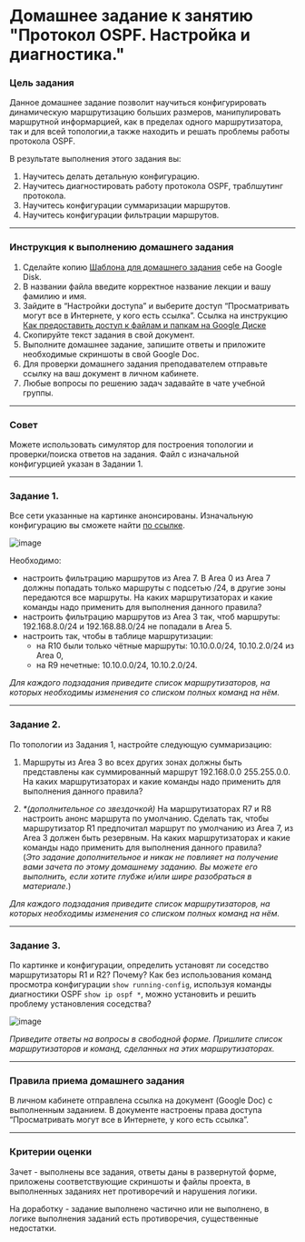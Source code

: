 # Домашнее задание к занятию "Протокол OSPF. Настройка и диагностика."

### Цель задания

Данное домашнее задание позволит научиться конфигурировать динамическую маршрутизацию больших размеров, манипулировать маршрутной информарцией, как в пределах одного маршрутизатора, так и для всей топологии,а также находить и решать проблемы работы протокола OSPF.  

В результате выполнения этого задания вы:

1) Научитесь делать детальную конфигурацию.
2) Научитесь диагностировать работу протокола OSPF, траблшутинг протокола.
3) Научитесь конфигурации суммаризации маршрутов.
4) Научитесь конфигурации фильтрации маршрутов.

------

### Инструкция к выполнению домашнего задания

1. Сделайте копию [Шаблона для домашнего задания](https://docs.google.com/document/d/1youKpKm_JrC0UzDyUslIZW2E2bIv5OVlm_TQDvH5Pvs/edit) себе на Google Disk.
2. В названии файла введите корректное название лекции и вашу фамилию и имя.
3. Зайдите в “Настройки доступа” и выберите доступ “Просматривать могут все в Интернете, у кого есть ссылка”.  Ссылка на инструкцию [Как предоставить доступ к файлам и папкам на Google Диске](https://support.google.com/docs/answer/2494822?hl=ru&co=GENIE.Platform%3DDesktop)
4. Скопируйте текст задания в свой документ.
5. Выполните домашнее задание, запишите ответы и приложите необходимые скриншоты в свой Google Doc.
6. Для проверки домашнего задания преподавателем отправьте ссылку на ваш документ в личном кабинете.
7. Любые вопросы по решению задач задавайте в чате учебной группы.

---

### Совет
Можете использовать симулятор для построения топологии и проверки/поиска ответов на задания. Файл с изначальной конфигурцией указан в Задании 1.

------

### Задание 1. 
Все сети указанные на картинке анонсированы. Изначальную конфигурацию вы сможете найти [по ссылке](https://github.com/netology-code/drut-homeworks/blob/main/4-04/homework_4_4_routers_config.txt).  

![image](https://user-images.githubusercontent.com/51816695/152638985-10f698b0-abea-43fd-9a7f-22d5b7e128ff.png)

Необходимо:

- настроить фильтрацию маршрутов из Area 7. В Area 0 из Area 7 должны попадать только маршруты с подсетью /24, в другие зоны передаются все маршруты. На каких маршрутизаторах и какие команды надо применить для выполнения данного правила?
- настроить фильтрацию маршрутов из Area 3 так, чтоб маршруты: 192.168.8.0/24 и 192.168.88.0/24 не попадали в Area 5.
- настроить так, чтобы в таблице маршрутизации:
  -  на R10 были только чётные маршруты: 10.10.0.0/24, 10.10.2.0/24 из Area 0, 
  -  на R9 нечетные: 10.10.0.0/24, 10.10.2.0/24. 

*Для каждого подзадания приведите список маршрутизаторов, на которых необходимы изменения со списком полных команд на нём.*

---

### Задание 2. 

По топологии из Задания 1, настройте следующую суммаризацию:

1. Маршруты из Area 3 во всех других зонах должны быть представлены как суммированный маршрут 192.168.0.0 255.255.0.0. На каких маршрутизаторах и какие команды надо применить для выполнения данного правила?

3. _*(дополнительное со звездочкой)_ На маршрутизаторах R7 и R8 настроить анонс маршрута по умолчанию. Сделать так, чтобы маршрутизатор R1 предпочитал маршрут по умолчанию из Area 7, из Area 3 должен быть резервным. На каких маршрутизаторах и какие команды надо применить для выполнения данного правила?  
 (*Это задание дополнительное и никак не повлияет на получение вами зачета по этому домашнему заданию. Вы можете его выполнить, если хотите глубже и/или шире разобраться в материале*.)

*Для каждого подзадания приведите список маршрутизаторов, на которых необходимы изменения со списком полных команд на нём.*

---

### Задание 3. 

По картинке и конфигурации, определить установят ли соседство маршрутизаторы R1 и R2? Почему? Как без использования команд просмотра конфигурации `show running-config`, используя команды диагностики OSPF `show ip ospf *`, можно установить и решить проблему установления соседства?


![image](https://user-images.githubusercontent.com/51816695/152536159-c70fba09-053c-4b2d-9049-2e06be1ad0ac.png)

*Приведите ответы на вопросы в свободной форме. Пришлите список маршрутизаторов и команд, сделанных на этих маршрутизаторах.*

---

### Правила приема домашнего задания

В личном кабинете отправлена ссылка на документ (Google Doc) с выполненным заданием. В документе настроены права доступа “Просматривать могут все в Интернете, у кого есть ссылка”.

---

### Критерии оценки

Зачет - выполнены все задания, ответы даны в развернутой форме, приложены соответствующие скриншоты и файлы проекта, в выполненных заданиях нет противоречий и нарушения логики.

На доработку - задание выполнено частично или не выполнено, в логике выполнения заданий есть противоречия, существенные недостатки.

